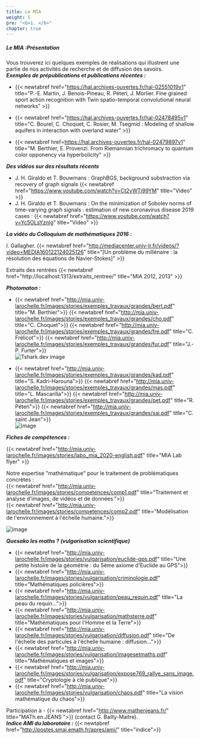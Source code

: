 ```yaml
---
title: Le MIA
weight: 5
pre: "<b>1. </b>"
chapter: true
---
```

##### Le MIA :Présentation
Vous trouverez ici quelques exemples de réalisations qui illustrent une partie de nos activités de recherche et de diffusion des savoirs.  
***Exemples de prépublications et publications récentes :***

- {{< newtabref  href="https://hal.archives-ouvertes.fr/hal-02551019v1" title="P.-E. Martin, J. Benois-Pineau, R. Péteri, J. Morlier. Fine grained sport action recognition with Twin spatio-temporal convolutional neural networks" >}}

- {{< newtabref  href="https://hal.archives-ouvertes.fr/hal-02478495v1" title="C. Bourel, C. Choquet, C. Rosier, M. Tsegmid : Modeling of shallow aquifers in interaction with overland water" >}}  

- {{< newtabref  href=https://hal.archives-ouvertes.fr/hal-02479897v1" title="M. Berthier, E. Provenzi. From Riemannian trichromacy to quantum color opponency via hyperbolicity" >}}

***Des vidéos sur des résultats récents***  
 - J. H. Giraldo et T. Bouwmans : GraphBGS, background substraction via recovery of graph signals {{< newtabref  href="https://www.youtube.com/watch?v=Ct2yWTi99YM" title="Video" >}}  
- J. H. Giraldo et T. Bouwmans : On the minimization of Sobolev norms of time-varying graph signals : estimation of new coronavirus disease 2019 cases : {{< newtabref  href="https://www.youtube.com/watch?v=Yc5OLsYznlg" title="Video" >}}

***La vidéo du Colloquium de mathématiques 2016 :***

I. Gallagher. {{< newtabref  href="http://mediacenter.univ-lr.fr/videos/?video=MEDIA160122124025126" title="[Un problème du millénaire : la résolution des équations de Navier-Stokes]" >}}  

Extraits des rentrées {{< newtabref  href="http://localhost:1313/extraits_rentree/" title="MIA 2012, 2013" >}}

***Photomaton :***
- {{< newtabref  href="http://mia.univ-larochelle.fr/images/stories/exemples_travaux/grandes/bert.pdf" title="M. Berthier">}}
{{< newtabref  href="http://mia.univ-larochelle.fr/images/stories/exemples_travaux/grandes/cho.pdf" title="C. Choquet">}}
{{< newtabref  href="http://mia.univ-larochelle.fr/images/stories/exemples_travaux/grandes/fre.pdf" title="C. Frélicot">}}
{{< newtabref  href="http://mia.univ-larochelle.fr/images/stories/exemples_travaux/grandes/fur.pdf" title="J.-P. Furter">}}  
![Tshark.dev image](/images/Photomaton.PNG?width=20pc )

- {{< newtabref  href="http://mia.univ-larochelle.fr/images/stories/exemples_travaux/grandes/kad.pdf" title="S. Kadri-Harouna">}}
{{< newtabref  href="http://mia.univ-larochelle.fr/images/stories/exemples_travaux/grandes/mas.pdf" title="L. Mascarilla">}}
{{< newtabref  href="http://mia.univ-larochelle.fr/images/stories/exemples_travaux/grandes/pet.pdf" title="R. Péteri">}}
{{< newtabref  href="http://mia.univ-larochelle.fr/images/stories/exemples_travaux/grandes/sai.pdf" title="C. saint Jean">}}  
![image](/images/Photomaton1.png?width=20pc )

***Fiches de compétences :***

{{< newtabref  href="http://mia.univ-larochelle.fr/images/stories/labo_mia_2020-english.pdf" title="MIA Lab flyer" >}}  

Notre expertise "mathématique" pour le traitement de problématiques concrètes :   
{{< newtabref  href="http://mia.univ-larochelle.fr/images/stories/competences/comp1.pdf" title="Traitement et analyse d'images, de vidéos et de données.">}}  
{{< newtabref  href="http://mia.univ-larochelle.fr/images/stories/competences/comp2.pdf" title="Modélisation de l'environnement à l'échelle humaine.">}}  

![image](/images/Photomaton2.PNG?width=20pc )

***Quesako les maths ? (vulgarisation scientifique)***
- {{< newtabref  href="http://mia.univ-larochelle.fr/images/stories/vulgarisation/euclide-gps.pdf" title="Une petite histoire de la géométrie : du 5ème axiome d'Euclide au GPS">}}    
- {{< newtabref  href="http://mia.univ-larochelle.fr/images/stories/vulgarisation/criminologie.pdf" title="Mathématiques policières">}}  
- {{< newtabref  href="http://mia.univ-larochelle.fr/images/stories/vulgarisation/peau_requin.pdf" title="La peau du requin...">}}  
- {{< newtabref  href="http://mia.univ-larochelle.fr/images/stories/vulgarisation/mathsterre.pdf" title="Mathématiques pour l'Homme et la Terre">}}    
- {{< newtabref  href="http://mia.univ-larochelle.fr/images/stories/vulgarisation/diffusion.pdf" title="De l'échelle des particules à l'échelle humaine : diffusion...">}}  
- {{< newtabref  href="http://mia.univ-larochelle.fr/images/stories/vulgarisation/imagesetmaths.pdf" title="Mathématiques et images">}}
- {{< newtabref  href="http://mia.univ-larochelle.fr/images/stories/vulgarisation/expose769_rallye_sans_image.pdf" title="Cryptologie à clé publique">}}
- {{< newtabref  href="http://mia.univ-larochelle.fr/images/stories/vulgarisation/chaos.pdf" title="La vision mathématique du chaos">}}  

Participation à - {{< newtabref  href="http://www.mathenjeans.fr/" title="MATh.en.JEANS ">}} (contact G. Bailly-Maitre).  
***Indice AMI du laboratoire :*** {{< newtabref  href="http://postes.smai.emath.fr/apres/ami/" title="indice">}}  
